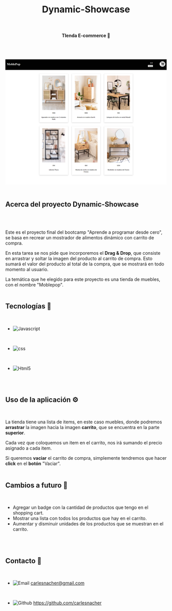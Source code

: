 <h1 align="center">Dynamic-Showcase</h1>
<br>
<h4 align="center">TIenda E-commerce 🛒</h4>
<br>
<br>

![image](img/captura.jpeg)
<br>
<br>

## Acerca del proyecto Dynamic-Showcase
<br>
<br>


Este es el proyecto final del bootcamp "Aprende a programar desde cero", se basa en recrear un mostrador de alimentos dinámico con carrito de compra. 
<br>

En esta tarea se nos pide que incorporemos el **Drag & Drop**, que consiste en arrastrar y soltar la imagen del producto al carrito de compra. Esto sumará el valor del producto al total de la compra, que se mostrará en todo momento al usuario.
<br>

La temática que he elegido para este proyecto es una tienda de muebles, con el nombre "Moblepop".
<br>
<br>

## Tecnologías 🚀
<br>

* ![Javascript]
<br>

* ![css]
<br>

* ![Html5]
<br>
<br>

## Uso de la aplicación ⚙️
<br>

La tienda tiene una lista de items, en este caso muebles, donde podremos **arrastrar** la imagen hacia la imagen **carrito**, que se encuentra en la parte **superior**.

Cada vez que coloquemos un item en el carrito, nos irá sumando el precio asignado a cada item.

Si queremos **vaciar** el carrito de compra, simplemente tendremos que hacer **click** en el **botón** "Vaciar".
<br>
<br>


## Cambios a futuro 📝
<br>

- Agregar un badge con la cantidad de productos que tengo en el shopping cart.
- Mostrar una lista con todos los productos que hay en el carrito.
- Aumentar y disminuir unidades de los productos que se muestran en el carrito.
<br>
<br>

## Contacto 📱 
<br>


* ![Email]   carlesnacher@gmail.com
<br>

* ![Github]  https://github.com/carlesnacher

<!--  -->

[Github]: https://img.shields.io/badge/GitHub-100000?style=for-the-badge&logo=github&logoColor=white
[Email]: https://img.shields.io/badge/Gmail-D14836?style=for-the-badge&logo=gmail&logoColor=white
[Html5]: https://img.shields.io/badge/HTML5-E34F26?style=for-the-badge&logo=html5&logoColor=white
[Javascript]: https://img.shields.io/badge/JavaScript-F7DF1E?style=for-the-badge&logo=javascript&logoColor=black
[css]: https://img.shields.io/badge/CSS-239120?&style=for-the-badge&logo=css3&logoColor=white